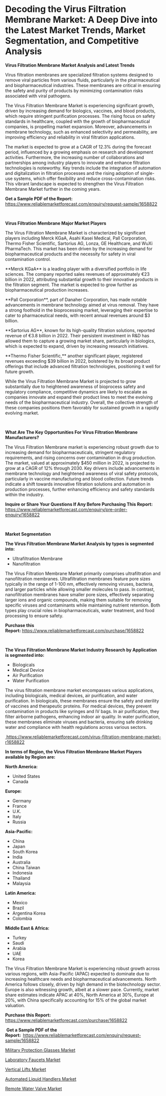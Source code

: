 <p><h1>Decoding the Virus Filtration Membrane Market: A Deep Dive into the Latest Market Trends, Market Segmentation, and Competitive Analysis</h1></p><p><strong>Virus Filtration Membrane Market Analysis and Latest Trends</strong></p>
<p><p>Virus filtration membranes are specialized filtration systems designed to remove viral particles from various fluids, particularly in the pharmaceutical and biopharmaceutical industries. These membranes are critical in ensuring the safety and purity of products by minimizing contamination risks associated with viral pathogens.</p><p>The Virus Filtration Membrane Market is experiencing significant growth, driven by increasing demand for biologics, vaccines, and blood products, which require stringent purification processes. The rising focus on safety standards in healthcare, coupled with the growth of biopharmaceutical companies, is propelling market expansion. Moreover, advancements in membrane technology, such as enhanced selectivity and permeability, are improving efficiency and reliability in viral filtration applications.</p><p>The market is expected to grow at a CAGR of 12.3% during the forecast period, influenced by a growing emphasis on research and development activities. Furthermore, the increasing number of collaborations and partnerships among industry players to innovate and enhance filtration technologies is noteworthy. Key trends include the integration of automation and digitalization in filtration processes and the rising adoption of single-use systems, which offer flexibility and reduce cross-contamination risks. This vibrant landscape is expected to strengthen the Virus Filtration Membrane Market further in the coming years.</p></p>
<p><strong>Get a Sample PDF of the Report:&nbsp;</strong> <a href="https://www.reliablemarketforecast.com/enquiry/request-sample/1658822?utm_campaign=1129&utm_medium=2&utm_source=Github&utm_content=ia&utm_term=18112024&utm_id=virus-filtration-membrane">https://www.reliablemarketforecast.com/enquiry/request-sample/1658822</a></p>
<p>&nbsp;</p>
<p><strong>Virus Filtration Membrane Major Market Players</strong></p>
<p><p>The Virus Filtration Membrane Market is characterized by significant players including Merck KGaA, Asahi Kasei Medical, Pall Corporation, Thermo Fisher Scientific, Sartorius AG, Lonza, GE Healthcare, and WuXi PharmaTech. This market has been driven by the increasing demand for biopharmaceutical products and the necessity for safety in viral contamination control.</p><p>**Merck KGaA** is a leading player with a diversified portfolio in life sciences. The company reported sales revenues of approximately €23 billion in 2022, attributing substantial growth to their innovative products in the filtration segment. The market is expected to grow further as biopharmaceutical production increases.</p><p>**Pall Corporation**, part of Danaher Corporation, has made notable advancements in membrane technology aimed at virus removal. They have a strong foothold in the bioprocessing market, leveraging their expertise to cater to pharmaceutical needs, with recent annual revenues around $3 billion.</p><p>**Sartorius AG**, known for its high-quality filtration solutions, reported revenue of €3.8 billion in 2022. Their persistent investment in R&D has allowed them to capture a growing market share, particularly in biologics, which is expected to expand, driven by increasing research initiatives.</p><p>**Thermo Fisher Scientific,** another significant player, registered revenues exceeding $39 billion in 2022, bolstered by its broad product offerings that include advanced filtration technologies, positioning it well for future growth.</p><p>While the Virus Filtration Membrane Market is projected to grow substantially due to heightened awareness of bioprocess safety and regulatory compliance, competitive dynamics are likely to escalate as companies innovate and expand their product lines to meet the evolving needs of the biopharmaceutical industry. Overall, the collective strength of these companies positions them favorably for sustained growth in a rapidly evolving market.</p></p>
<p>&nbsp;</p>
<p><strong>What Are The Key Opportunities For Virus Filtration Membrane Manufacturers?</strong></p>
<p><p>The Virus Filtration Membrane market is experiencing robust growth due to increasing demand for biopharmaceuticals, stringent regulatory requirements, and rising concerns over contamination in drug production. The market, valued at approximately $450 million in 2022, is projected to grow at a CAGR of 12% through 2030. Key drivers include advancements in membrane technology and heightened awareness of viral safety protocols, particularly in vaccine manufacturing and blood collection. Future trends indicate a shift towards innovative filtration solutions and automation in production processes, further enhancing efficiency and safety standards within the industry.</p></p>
<p><strong>Inquire or Share Your Questions If Any Before Purchasing This Report:</strong> <a href="https://www.reliablemarketforecast.com/enquiry/pre-order-enquiry/1658822?utm_campaign=1129&utm_medium=2&utm_source=Github&utm_content=ia&utm_term=18112024&utm_id=virus-filtration-membrane">https://www.reliablemarketforecast.com/enquiry/pre-order-enquiry/1658822</a></p>
<p>&nbsp;</p>
<p><strong>Market Segmentation</strong></p>
<p><strong>The Virus Filtration Membrane Market Analysis by types is segmented into:</strong></p>
<p><ul><li>Ultrafiltration Membrane</li><li>Nanofiltration</li></ul></p>
<p><p>The Virus Filtration Membrane Market primarily comprises ultrafiltration and nanofiltration membranes. Ultrafiltration membranes feature pore sizes typically in the range of 1-100 nm, effectively removing viruses, bacteria, and larger particles while allowing smaller molecules to pass. In contrast, nanofiltration membranes have smaller pore sizes, effectively separating larger ions and organic compounds, making them suitable for removing specific viruses and contaminants while maintaining nutrient retention. Both types play crucial roles in biopharmaceuticals, water treatment, and food processing to ensure safety.</p></p>
<p><strong>Purchase this Report:&nbsp;</strong><a href="https://www.reliablemarketforecast.com/purchase/1658822?utm_campaign=1129&utm_medium=2&utm_source=Github&utm_content=ia&utm_term=18112024&utm_id=virus-filtration-membrane">https://www.reliablemarketforecast.com/purchase/1658822</a></p>
<p>&nbsp;</p>
<p><strong>The Virus Filtration Membrane Market Industry Research by Application is segmented into:</strong></p>
<p><ul><li>Biologicals</li><li>Medical Device</li><li>Air Purification</li><li>Water Purification</li></ul></p>
<p><p>The virus filtration membrane market encompasses various applications, including biologicals, medical devices, air purification, and water purification. In biologicals, these membranes ensure the safety and sterility of vaccines and therapeutic proteins. For medical devices, they prevent contamination in products like syringes and IV bags. In air purification, they filter airborne pathogens, enhancing indoor air quality. In water purification, these membranes eliminate viruses and bacteria, ensuring safe drinking water and compliance with health regulations across various sectors.</p></p>
<p><a href="https://www.reliablemarketforecast.com/virus-filtration-membrane-market-r1658822?utm_campaign=1129&utm_medium=2&utm_source=Github&utm_content=ia&utm_term=18112024&utm_id=virus-filtration-membrane">&nbsp;https://www.reliablemarketforecast.com/virus-filtration-membrane-market-r1658822</a></p>
<p><strong>In terms of Region, the Virus Filtration Membrane Market Players available by Region are:</strong></p>
<p>
    <p> <strong> North America: </strong>
        <ul>
            <li>United States</li>
            <li>Canada</li>
        </ul>
        </p> 
    <p> <strong> Europe: </strong>
        <ul>
            <li>Germany</li>
            <li>France</li>
            <li>U.K.</li>
            <li>Italy</li>
            <li>Russia</li>
        </ul>
        </p> 
    <p> <strong> Asia-Pacific: </strong>
        <ul>
            <li>China</li>
            <li>Japan</li>
            <li>South Korea</li>
            <li>India</li>
            <li>Australia</li>
            <li>China Taiwan</li>
            <li>Indonesia</li>
            <li>Thailand</li>
            <li>Malaysia</li>
        </ul>
        </p> 
    <p> <strong> Latin America: </strong>
        <ul>
            <li>Mexico</li>
            <li>Brazil</li>
            <li>Argentina Korea</li>
            <li>Colombia</li>
        </ul>
        </p> 
    <p> <strong> Middle East & Africa: </strong>
        <ul>
            <li>Turkey</li>
            <li>Saudi</li>
            <li>Arabia</li>
            <li>UAE</li>
            <li>Korea</li>
        </ul>
    </p>
    </p>
<p><p>The Virus Filtration Membrane Market is experiencing robust growth across various regions, with Asia-Pacific (APAC) expected to dominate due to increasing healthcare needs and biopharmaceutical advancements. North America follows closely, driven by high demand in the biotechnology sector. Europe is also witnessing growth, albeit at a slower pace. Currently, market share estimates indicate APAC at 40%, North America at 30%, Europe at 20%, with China specifically accounting for 15% of the global market valuation.</p></p>
<p><strong>Purchase this Report: </strong><a href="https://www.reliablemarketforecast.com/purchase/1658822?utm_campaign=1129&utm_medium=2&utm_source=Github&utm_content=ia&utm_term=18112024&utm_id=virus-filtration-membrane">https://www.reliablemarketforecast.com/purchase/1658822</a></p>
<p>&nbsp;<strong>Get a Sample PDF of the Report:&nbsp;&nbsp;</strong><a href="https://www.reliablemarketforecast.com/enquiry/request-sample/1658822?utm_campaign=1129&utm_medium=2&utm_source=Github&utm_content=ia&utm_term=18112024&utm_id=virus-filtration-membrane">https://www.reliablemarketforecast.com/enquiry/request-sample/1658822</a></p>
<p><strong></strong></p>
<p><p><a href="https://www.linkedin.com/pulse/top-trends-transforming-military-protection-glasses-market-gd70e?utm_campaign=1129&utm_medium=2&utm_source=Github&utm_content=ia&utm_term=18112024&utm_id=virus-filtration-membrane">Military Protection Glasses Market</a></p><p><a href="https://issuu.com/reportprime-2/docs/laboratory-faucets-market-size-2030_6399afee001656?utm_campaign=1129&utm_medium=2&utm_source=Github&utm_content=ia&utm_term=18112024&utm_id=virus-filtration-membrane">Laboratory Faucets Market</a></p><p><a href="https://www.linkedin.com/pulse/future-innovation-global-vertical-lifts-market-growth-opportunities-uzrce?utm_campaign=1129&utm_medium=2&utm_source=Github&utm_content=ia&utm_term=18112024&utm_id=virus-filtration-membrane">Vertical Lifts Market</a></p><p><a href="https://www.linkedin.com/pulse/global-automated-liquid-handlers-market-forecast-2024-2031-1ylte?utm_campaign=1129&utm_medium=2&utm_source=Github&utm_content=ia&utm_term=18112024&utm_id=virus-filtration-membrane">Automated Liquid Handlers Market</a></p><p><a href="https://issuu.com/reportprime-2/docs/remote-water-valve-market-size-2030_46ecf74c857c4d?utm_campaign=1129&utm_medium=2&utm_source=Github&utm_content=ia&utm_term=18112024&utm_id=virus-filtration-membrane">Remote Water Valve Market</a></p></p>